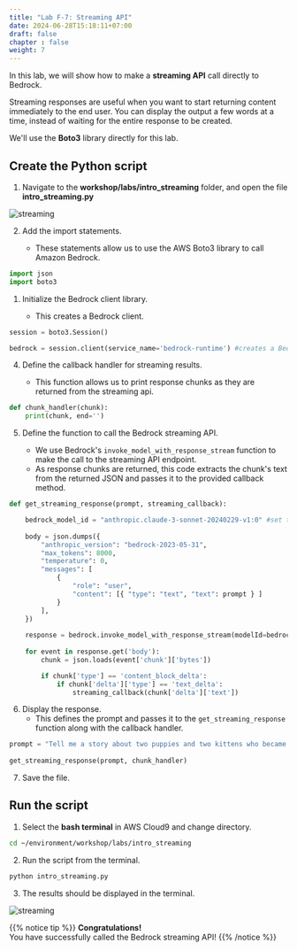 ```yaml
---
title: "Lab F-7: Streaming API"
date: 2024-06-28T15:18:11+07:00
draft: false
chapter : false
weight: 7
---
```


In this lab, we will show how to make a **streaming API** call directly to Bedrock.

Streaming responses are useful when you want to start returning content immediately to the end user. You can display the output a few words at a time, instead of waiting for the entire response to be created.

We'll use the **Boto3** library directly for this lab.

## Create the Python script
1. Navigate to the **workshop/labs/intro_streaming** folder, and open the file **intro_streaming.py**

![streaming](/images/2-Bedrock/F-7/1.png)

2. Add the import statements.

   - These statements allow us to use the AWS Boto3 library to call Amazon Bedrock.
```python
import json
import boto3
```

1. Initialize the Bedrock client library.

   - This creates a Bedrock client.

```python
session = boto3.Session()

bedrock = session.client(service_name='bedrock-runtime') #creates a Bedrock client
```

4. Define the callback handler for streaming results.

   - This function allows us to print response chunks as they are returned from the streaming api.

```python
def chunk_handler(chunk):
    print(chunk, end='')
```

5. Define the function to call the Bedrock streaming API.

   - We use Bedrock's `invoke_model_with_response_stream` function to make the call to the streaming API endpoint.
   - As response chunks are returned, this code extracts the chunk's text from the returned JSON and passes it to the provided callback method.

```python
def get_streaming_response(prompt, streaming_callback):

    bedrock_model_id = "anthropic.claude-3-sonnet-20240229-v1:0" #set the foundation model
    
    body = json.dumps({
        "anthropic_version": "bedrock-2023-05-31",
        "max_tokens": 8000,
        "temperature": 0,
        "messages": [
            {
                "role": "user",
                "content": [{ "type": "text", "text": prompt } ]
            }
        ],
    })
    
    response = bedrock.invoke_model_with_response_stream(modelId=bedrock_model_id, body=body) #invoke the streaming method
    
    for event in response.get('body'):
        chunk = json.loads(event['chunk']['bytes'])

        if chunk['type'] == 'content_block_delta':
            if chunk['delta']['type'] == 'text_delta':
                streaming_callback(chunk['delta']['text'])
```

6. Display the response.
   - This defines the prompt and passes it to the `get_streaming_response` function along with the callback handler.

```python
prompt = "Tell me a story about two puppies and two kittens who became best friends:"
                
get_streaming_response(prompt, chunk_handler)
```

7. Save the file.

## Run the script

1. Select the **bash terminal** in AWS Cloud9 and change directory.
```bash
cd ~/environment/workshop/labs/intro_streaming
```

2. Run the script from the terminal.
```bash
python intro_streaming.py
```

3. The results should be displayed in the terminal.

![streaming](/images/2-Bedrock/F-7/2.png)

{{% notice tip %}}
**Congratulations!**\
You have successfully called the Bedrock streaming API!
{{% /notice %}}